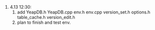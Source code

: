 1.  4.13 12:30:
    1. add YeapDB.h YeapDB.cpp env.h env.cpp version_set.h options.h table_cache.h version_edit.h
    2. plan to finish and test env.

